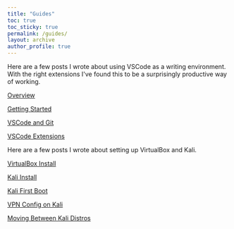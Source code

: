 ```yaml
---
title: "Guides"
toc: true
toc_sticky: true
permalink: /guides/
layout: archive
author_profile: true
---
```


Here are a few posts I wrote about using VSCode as a writing environment. With the right extensions I've found this to be a surprisingly productive way of working.

[Overview](https://pencer.io/guides/guides-creating-free-blog)

[Getting Started](https://pencer.io/guides/guides-getting-started-github)

[VSCode and Git](https://pencer.io/guides/guides-vscode-git)

[VSCode Extensions](https://pencer.io/guides/guides-vscode-extensions)

Here are a few posts I wrote about setting up VirtualBox and Kali.

[VirtualBox Install](https://pencer.io/guides/guides-virtualbox-install)

[Kali Install](https://pencer.io/guides/guides-kali-install)

[Kali First Boot](https://pencer.io/guides/guides-kali-first-boot)

[VPN Config on Kali](https://pencer.io/guides/guides-vpn-config)

[Moving Between Kali Distros](https://pencer.io/guides/guides-moving-kali)
